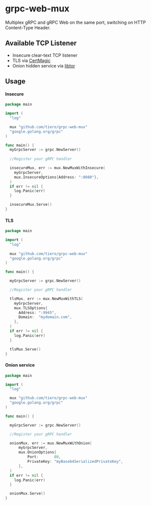 # grpc-web-mux
Multiplex gRPC and gRPC Web on the same port, switching on HTTP Content-Type Header.


## Available TCP Listener

* Insecure clear-text TCP listener
* TLS via [CertMagic](https://github.com/caddyserver/certmagic)
* Onion hidden service via [libtor](https://github.com/ipsn/go-libtor) 



## Usage

#### Insecure

```go
package main

import (
  "log"

  mux "github.com/tiero/grpc-web-mux"
  "google.golang.org/grpc"
)

func main() {
  myGrpcServer := grpc.NewServer()
  
  //Register your gRPC handler

  insecureMux, err := mux.NewMuxWithInsecure(
    myGrpcServer,
    mux.InsecureOptions{Address: ":8080"},
  )
  if err != nil {
    log.Panic(err)
  }

  insecureMux.Serve()
}

```

#### TLS

```go
package main

import (
  "log"
  
  mux "github.com/tiero/grpc-web-mux"
  "google.golang.org/grpc"
)

func main() {

  myGrpcServer := grpc.NewServer()

  //Register your gRPC handler

  tlsMux, err := mux.NewMuxWithTLS(
    myGrpcServer,
    mux.TLSOptions{
      Address: ":9945",
      Domain:  "mydomain.com",
    },
  )
  if err != nil {
    log.Panic(err)
  }

  tlsMux.Serve()
}

```

#### Onion service

```go
package main

import (
  "log"

  mux "github.com/tiero/grpc-web-mux"
  "google.golang.org/grpc"
)

func main() {

  myGrpcServer := grpc.NewServer()

  //Register your gRPC handler

  onionMux, err := mux.NewMuxWithOnion(
	  myGrpcServer,
	  mux.OnionOptions{
		  Port:       80,
		  PrivateKey: "myBase64SerializedPrivateKey",
	  },
  )
  if err != nil {
    log.Panic(err)
  }

  onionMux.Serve()
}

```

